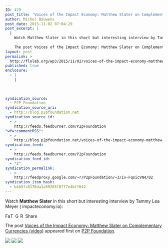 ```yaml
---
ID: 429
post_title: 'Voices of the Impact Economy: Matthew Slater on Complementary Currencies (video)'
author: Michel Bauwens
post_date: 2015-11-02 07:04:29
post_excerpt: |
  |
    Watch Matthew Slater in this short but interesting interview by Tammy Lea Meyer ( impacteconomy.io):
    
    The post Voices of the Impact Economy: Matthew Slater on Complementary Currencies (video) appeared first on P2P Foundation.
layout: post
permalink: >
  http://flolab.org/wp3/2015/11/02/voices-of-the-impact-economy-matthew-slater-on-complementary-currencies-video/
published: true
enclosure:
  - |
    |
        
        
        
syndication_source:
  - P2P Foundation
syndication_source_uri:
  - http://blog.p2pfoundation.net
syndication_source_id:
  - >
    http://feeds.feedburner.com/P2pFoundation
"wfw:commentRSS":
  - >
    http://blog.p2pfoundation.net/voices-of-the-impact-economy-matthew-slater-on-complementary-currencies-video/2015/11/02/feed
syndication_feed:
  - >
    http://feeds.feedburner.com/P2pFoundation
syndication_feed_id:
  - "2"
syndication_permalink:
  - >
    http://feedproxy.google.com/~r/P2pFoundation/~3/Iv-FqsicVN4/02
syndication_item_hash:
  - b4b5fc6176da1a59265f87f7e4bff642
---
```

Watch **Matthew Slater** in this short but interesting interview by Tammy Lea Meyer ( impacteconomy.io):



<a class="a2a_button_facebook" href="http://www.addtoany.com/add_to/facebook?linkurl=http%3A%2F%2Fblog.p2pfoundation.net%2Fvoices-of-the-impact-economy-matthew-slater-on-complementary-currencies-video%2F2015%2F11%2F02&linkname=Voices%20of%20the%20Impact%20Economy%3A%20Matthew%20Slater%20on%20Complementary%20Currencies%20%28video%29" title="Facebook" rel="nofollow"><img src="http://blog.p2pfoundation.net/wp-content/plugins/add-to-any/icons/facebook.png" width="16" height="16" alt="Facebook" /></a><a class="a2a_button_twitter" href="http://www.addtoany.com/add_to/twitter?linkurl=http%3A%2F%2Fblog.p2pfoundation.net%2Fvoices-of-the-impact-economy-matthew-slater-on-complementary-currencies-video%2F2015%2F11%2F02&linkname=Voices%20of%20the%20Impact%20Economy%3A%20Matthew%20Slater%20on%20Complementary%20Currencies%20%28video%29" title="Twitter" rel="nofollow"><img src="http://blog.p2pfoundation.net/wp-content/plugins/add-to-any/icons/twitter.png" width="16" height="16" alt="Twitter" /></a><a class="a2a_button_google_plus" href="http://www.addtoany.com/add_to/google_plus?linkurl=http%3A%2F%2Fblog.p2pfoundation.net%2Fvoices-of-the-impact-economy-matthew-slater-on-complementary-currencies-video%2F2015%2F11%2F02&linkname=Voices%20of%20the%20Impact%20Economy%3A%20Matthew%20Slater%20on%20Complementary%20Currencies%20%28video%29" title="Google+" rel="nofollow"><img src="http://blog.p2pfoundation.net/wp-content/plugins/add-to-any/icons/google_plus.png" width="16" height="16" alt="Google+" /></a><a class="a2a_button_reddit" href="http://www.addtoany.com/add_to/reddit?linkurl=http%3A%2F%2Fblog.p2pfoundation.net%2Fvoices-of-the-impact-economy-matthew-slater-on-complementary-currencies-video%2F2015%2F11%2F02&linkname=Voices%20of%20the%20Impact%20Economy%3A%20Matthew%20Slater%20on%20Complementary%20Currencies%20%28video%29" title="Reddit" rel="nofollow"><img src="http://blog.p2pfoundation.net/wp-content/plugins/add-to-any/icons/reddit.png" width="16" height="16" alt="Reddit" /></a><a class="a2a_dd a2a_target addtoany_share_save" href="https://www.addtoany.com/share#url=http%3A%2F%2Fblog.p2pfoundation.net%2Fvoices-of-the-impact-economy-matthew-slater-on-complementary-currencies-video%2F2015%2F11%2F02&title=Voices%20of%20the%20Impact%20Economy%3A%20Matthew%20Slater%20on%20Complementary%20Currencies%20%28video%29" id="wpa2a_2"><img src="http://blog.p2pfoundation.net/wp-content/plugins/add-to-any/share_save_120_16.png" width="120" height="16" alt="Share" /></a>

The post <a rel="nofollow" href="http://blog.p2pfoundation.net/voices-of-the-impact-economy-matthew-slater-on-complementary-currencies-video/2015/11/02">Voices of the Impact Economy: Matthew Slater on Complementary Currencies (video)</a> appeared first on <a rel="nofollow" href="http://blog.p2pfoundation.net/">P2P Foundation</a>.

<div class="feedflare">
  <a href="http://feeds.feedburner.com/~ff/P2pFoundation?a=Iv-FqsicVN4:DLF1HggcG2A:7Q72WNTAKBA"><img src="http://feeds.feedburner.com/~ff/P2pFoundation?d=7Q72WNTAKBA" border="0" /></img></a> <a href="http://feeds.feedburner.com/~ff/P2pFoundation?a=Iv-FqsicVN4:DLF1HggcG2A:D7DqB2pKExk"><img src="http://feeds.feedburner.com/~ff/P2pFoundation?i=Iv-FqsicVN4:DLF1HggcG2A:D7DqB2pKExk" border="0" /></img></a> <a href="http://feeds.feedburner.com/~ff/P2pFoundation?a=Iv-FqsicVN4:DLF1HggcG2A:2mJPEYqXBVI"><img src="http://feeds.feedburner.com/~ff/P2pFoundation?d=2mJPEYqXBVI" border="0" /></img></a>
</div>

<img src="http://feeds.feedburner.com/~r/P2pFoundation/~4/Iv-FqsicVN4" height="1" width="1" alt="" />
